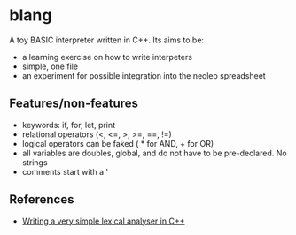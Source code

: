 # blang

A toy BASIC interpreter written in C++. Its aims to be:
* a learning exercise on how to write interpeters
* simple, one file
* an experiment for possible integration into the neoleo spreadsheet

## Features/non-features

* keywords: if, for, let, print
* relational operators (<, <=, >, >=, ==, !=)
* logical operators can be faked ( * for AND, + for OR)
* all variables are doubles, global, and do not have to be pre-declared. No strings
* comments start with a '


## References

* [Writing a very simple lexical analyser in C++](https://stackoverflow.com/questions/34229328/writing-a-very-simple-lexical-analyser-in-c)
